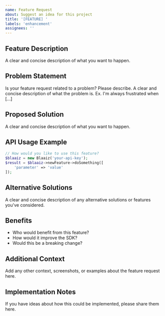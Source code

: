 ```yaml
---
name: Feature Request
about: Suggest an idea for this project
title: '[FEATURE] '
labels: 'enhancement'
assignees: ''
---
```


## Feature Description
A clear and concise description of what you want to happen.

## Problem Statement
Is your feature request related to a problem? Please describe.
A clear and concise description of what the problem is. Ex. I'm always frustrated when [...]

## Proposed Solution
A clear and concise description of what you want to happen.

## API Usage Example
```php
// How would you like to use this feature?
$blaaiz = new Blaaiz('your-api-key');
$result = $blaaiz->newFeature->doSomething([
    'parameter' => 'value'
]);
```

## Alternative Solutions
A clear and concise description of any alternative solutions or features you've considered.

## Benefits
- Who would benefit from this feature?
- How would it improve the SDK?
- Would this be a breaking change?

## Additional Context
Add any other context, screenshots, or examples about the feature request here.

## Implementation Notes
If you have ideas about how this could be implemented, please share them here.
